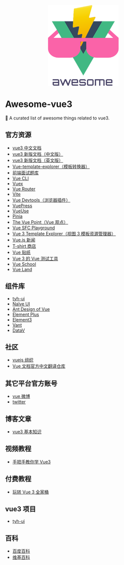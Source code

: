 <p align="center">
  <img height="260px" src="./images/logo.png">
</p>

# Awesome-vue3

🎉 A curated list of awesome things related to vue3.

## 官方资源

- [vue3 中文文档](https://v3.cn.vuejs.org)
- [vue3 新版文档（中文版）](https://staging-cn.vuejs.org)
- [vue3 新版文档（英文版）](https://vuejs.org)
- [Vue-template-explorer（模板转换器）](https://vue3js.cn/vue-template-explorer)
- [前端面试题库](https://github.com/febobo/web-interview)
- [Vue CLI](https://cli.vuejs.org)
- [Vuex](https://vuex.vuejs.org/zh/)
- [Vue Router](https://router.vuejs.org/zh/)
- [Vite](https://cn.vitejs.dev/)
- [Vue Devtools（浏览器插件）](https://devtools.vuejs.org/)
- [VuePress](https://v2.vuepress.vuejs.org/zh/)
- [VueUse](https://vueuse.org/)
- [Pinia](https://pinia.vuejs.org/)
- [The Vue Point（Vue 观点）](https://blog.vuejs.org/)
- [Vue SFC Playground](https://sfc.vuejs.org/)
- [Vue 3 Template Explorer（视图 3 模板资源管理器）](https://vue-next-template-explorer.netlify.app/)
- [Vue.js 新闻](https://news.vuejs.org/)
- [T-shirt 商店](https://vue.threadless.com/)
- [Vue 贴纸](https://www.smallsticker.com/product/vue)
- [Vue 3 的 Vue 测试工具](https://test-utils.vuejs.org/)
- [Vue School](https://vueschool.io/)
- [Vue Land](https://discord.com/invite/HBherRA)

## 组件库

- [tyh-ui](https://tianyuhao.cn/v3/)
- [Naïve UI](https://www.naiveui.com/zh-CN/os-theme)
- [Ant Design of Vue](https://www.antdv.com/docs/vue/introduce-cn/)
- [Element Plus](https://element-plus.gitee.io/zh-CN/#/zh-CN)
- [Element3](https://e3.shengxinjing.cn/)
- [Vant](https://youzan.github.io/vant/#/zh-CN/)
- [DataV](http://datav.jiaminghi.com/)

## 社区

- [vuejs 组织](https://github.com/vuejs)
- [Vue 文档官方中文翻译仓库](https://github.com/vuejs-translations/docs-zh-cn)

## 其它平台官方账号

- [vue 微博](https://weibo.com/u/5883366563)
- [twitter](https://twitter.com/vuejs)

## 博客文章

- [vue3 基本知识](https://tianyuhao.cn/blog/vue3)

## 视频教程

- [手把手教你学 Vue3](https://space.bilibili.com/478692215/channel/seriesdetail?sid=473169)

## 付费教程

- [玩转 Vue 3 全家桶](https://time.geekbang.org/column/intro/100094401?tab=catalog)

## vue3 项目

- [tyh-ui](https://github.com/Tyh2001/tyh-ui)

## 百科

- [百度百科](https://baike.baidu.com/item/Vue.js/19884851?fr=aladdin)
- [维基百科](https://zh.wikipedia.org/zh-tw/Vue.js)
